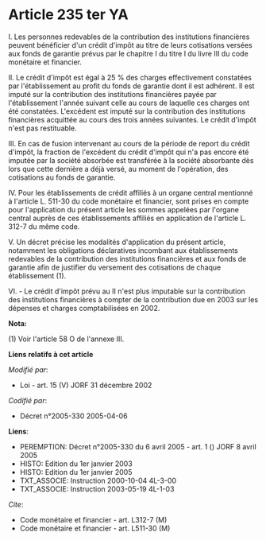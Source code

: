 # Article 235 ter YA

I. Les personnes redevables de la contribution des institutions financières peuvent bénéficier d'un crédit d'impôt au titre
de leurs cotisations versées aux fonds de garantie prévus par le chapitre I du titre I du livre III du code monétaire et
financier.

II. Le crédit d'impôt est égal à 25 % des charges effectivement constatées par l'établissement au profit du fonds de garantie
dont il est adhérent. Il est imputé sur la contribution des institutions financières payée par l'établissement l'année
suivant celle au cours de laquelle ces charges ont été constatées. L'excédent est imputé sur la contribution des institutions
financières acquittée au cours des trois années suivantes. Le crédit d'impôt n'est pas restituable.

III. En cas de fusion intervenant au cours de la période de report du crédit d'impôt, la fraction de l'excédent du crédit
d'impôt qui n'a pas encore été imputée par la société absorbée est transférée à la société absorbante dès lors que cette
dernière a déjà versé, au moment de l'opération, des cotisations au fonds de garantie.

IV. Pour les établissements de crédit affiliés à un organe central mentionné à l'article L. 511-30 du code monétaire et
financier, sont prises en compte pour l'application du présent article les sommes appelées par l'organe central auprès de ces
établissements affiliés en application de l'article L. 312-7 du même code.

V. Un décret précise les modalités d'application du présent article, notamment les obligations déclaratives incombant aux
établissements redevables de la contribution des institutions financières et aux fonds de garantie afin de justifier du
versement des cotisations de chaque établissement (1).

VI. - Le crédit d'impôt prévu au II n'est plus imputable sur la contribution des institutions financières à compter de la
contribution due en 2003 sur les dépenses et charges comptabilisées en 2002.

**Nota:**

(1) Voir l'article 58 O de l'annexe III.

**Liens relatifs à cet article**

_Modifié par_:

  - Loi - art. 15 (V) JORF 31 décembre 2002

_Codifié par_:

  - Décret n°2005-330 2005-04-06

**Liens**:

  - PEREMPTION: Décret n°2005-330 du 6 avril 2005 - art. 1 () JORF 8 avril 2005
  - HISTO: Edition du 1er janvier 2003
  - HISTO: Edition du 1er janvier 2005
  - TXT_ASSOCIE: Instruction 2000-10-04 4L-3-00
  - TXT_ASSOCIE: Instruction 2003-05-19 4L-1-03

_Cite_:

  - Code monétaire et financier - art. L312-7 (M)
  - Code monétaire et financier - art. L511-30 (M)
